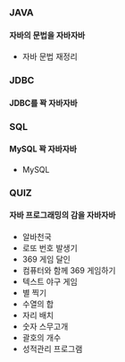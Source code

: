 ### JAVA
#### 자바의 문법을 자바자바
- 자바 문법 재정리

### JDBC
#### JDBC를 꽉 자바자바
  
### SQL
#### MySQL 꽉 자바자바
- MySQL

### QUIZ
#### 자바 프로그래밍의 감을 자바자바
- 알바천국
- 로또 번호 발생기
- 369 게임 달인
- 컴퓨터와 함께 369 게임하기
- 텍스트 야구 게임
- 별 찍기
- 수열의 합
- 자리 배치
- 숫자 스무고개
- 괄호의 개수
- 성적관리 프로그램
